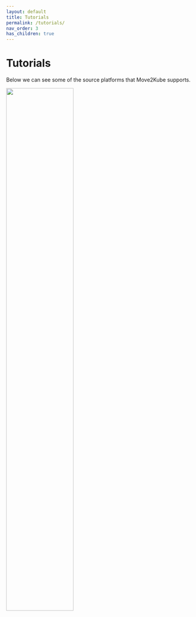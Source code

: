 ```yaml
---
layout: default
title: Tutorials
permalink: /tutorials/
nav_order: 3
has_children: true
---
```


# Tutorials

Below we can see some of the source platforms that Move2Kube supports.

<img src="{{ site.baseurl }}/assets/images/m2k-usecases.png" width="60%"/>
